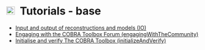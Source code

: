 # <img src="../../docs/source/_static/images/icon_base.png" height="22px">&nbsp;&nbsp;Tutorials - base

- [Input and output of reconstructions and models (IO)](IO)
- [Engaging with the COBRA Toolbox Forum (engagingWithTheCommunity)](engagingWithTheCommunity)
- [Initialise and verify The COBRA Toolbox (initializeAndVerify)](initializeAndVerify)
